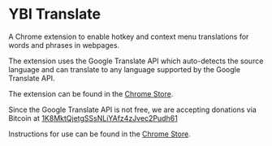 YBI Translate
=============
A Chrome extension to enable hotkey and context menu translations for words and phrases in webpages.

The extension uses the Google Translate API which auto-detects the source language and can translate to any language supported by the Google Translate API.

The extension can be found in the [Chrome Store](https://chrome.google.com/webstore/detail/miibkmnanphndeoeccnablljidopiggj).

Since the Google Translate API is not free, we are accepting donations via Bitcoin at [1K8MktQjetgSSsNLiYAfz4zJvec2Pudh61](bitcoin:1K8MktQjetgSSsNLiYAfz4zJvec2Pudh61?amount=0.01&label=YBI%20Translate)

Instructions for use can be found in the [Chrome Store](https://chrome.google.com/webstore/detail/miibkmnanphndeoeccnablljidopiggj).